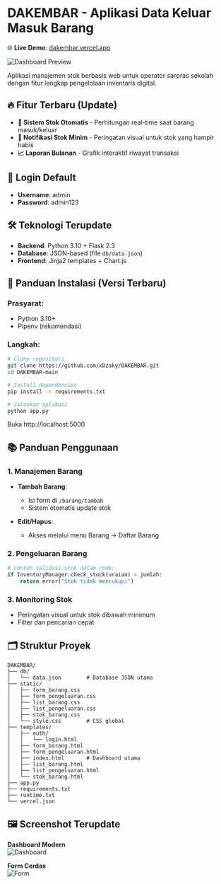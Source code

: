# DAKEMBAR - Aplikasi Data Keluar Masuk Barang

🌐 **Live Demo**: [dakembar.vercel.app](https://dakembar.vercel.app)

![Dashboard Preview](https://github.com/user-attachments/assets/862c0848-8513-4f6b-9848-0f4acc7140cc)

Aplikasi manajemen stok berbasis web untuk operator sarpras sekolah dengan fitur lengkap pengelolaan inventaris digital.

## 🔥 Fitur Terbaru (Update)
- **🔄 Sistem Stok Otomatis** - Perhitungan real-time saat barang masuk/keluar
- **🚨 Notifikasi Stok Minim** - Peringatan visual untuk stok yang hampir habis
- **📈 Laporan Bulanan** - Grafik interaktif riwayat transaksi

## 🔐 Login Default
- **Username**: admin
- **Password**: admin123

## 🛠 Teknologi Terupdate
- **Backend**: Python 3.10 + Flask 2.3
- **Database**: JSON-based (file `db/data.json`)
- **Frontend**: Jinja2 templates + Chart.js

## 🚀 Panduan Instalasi (Versi Terbaru)

### Prasyarat:
- Python 3.10+
- Pipenv (rekomendasi)

### Langkah:
```bash
# Clone repositori
git clone https://github.com/xDzaky/DAKEMBAR.git
cd DAKEMBAR-main

# Install dependencies
pip install -r requirements.txt

# Jalankan aplikasi
python app.py
```
Buka http://localhost:5000

## 📚 Panduan Penggunaan

### 1. Manajemen Barang
- **Tambah Barang**: 
  - Isi form di `/barang/tambah`
  - Sistem otomatis update stok

- **Edit/Hapus**:
  - Akses melalui menu Barang → Daftar Barang

### 2. Pengeluaran Barang
```python
# Contoh validasi stok dalam code:
if InventoryManager.check_stock(uraian) < jumlah:
    return error("Stok tidak mencukupi")
```

### 3. Monitoring Stok
- Peringatan visual untuk stok dibawah minimum
- Filter dan pencarian cepat

## 🗂 Struktur Proyek 
```
DAKEMBAR/
├── db/
│   └── data.json        # Database JSON utama
├── static/
│   ├── form_barang.css
│   ├── form_pengeluaran.css
│   ├── list_barang.css  
│   ├── list_pengeluaran.css
│   ├── stok_barang.css
│   └── style.css        # CSS global
├── templates/
│   ├── auth/
│   │   └── login.html
│   ├── form_barang.html
│   ├── form_pengeluaran.html
│   ├── index.html       # Dashboard utama
│   ├── list_barang.html
│   ├── list_pengeluaran.html
│   └── stok_barang.html
├── app.py               
├── requirements.txt     
├── runtime.txt          
└── vercel.json          
```

## 🖼 Screenshot Terupdate
**Dashboard Modern**  
![Dashboard](https://github.com/user-attachments/assets/862c0848-8513-4f6b-9848-0f4acc7140cc)

**Form Cerdas**  
![Form](https://github.com/user-attachments/assets/7d2fafe7-5da5-4ecf-8840-9d99adcf5cba)


